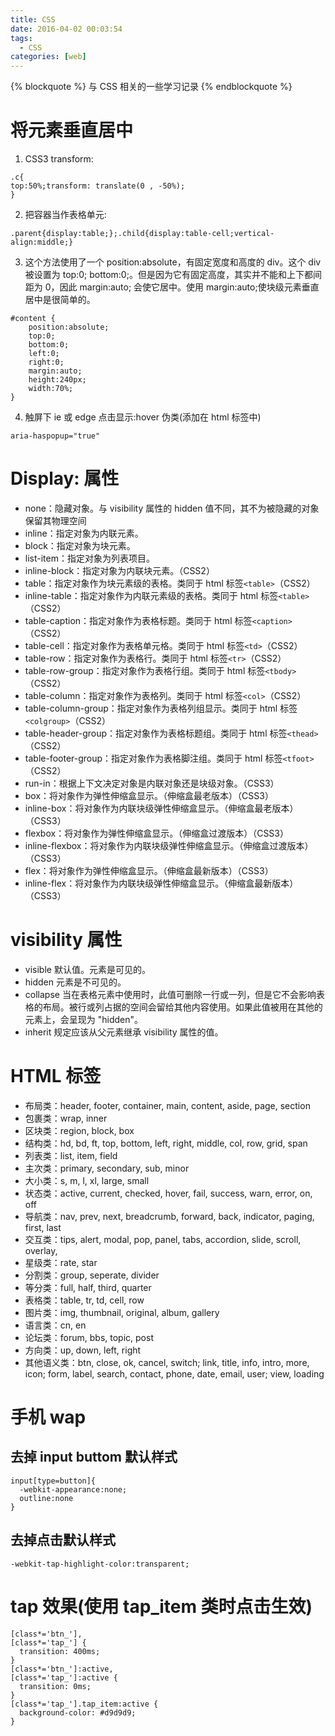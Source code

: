 ```yaml
---
title: CSS
date: 2016-04-02 00:03:54
tags:
  - CSS
categories: [web]
---
```


{% blockquote %} 与 CSS 相关的一些学习记录 {% endblockquote %}

<!--more-->

# 将元素垂直居中

1. CSS3 transform:

```
.c{
top:50%;transform: translate(0 , -50%);
}
```

2. 把容器当作表格单元:

```
.parent{display:table;};.child{display:table-cell;vertical-align:middle;}
```

3. 这个方法使用了一个 position:absolute，有固定宽度和高度的 div。这个 div 被设置为 top:0; bottom:0;。但是因为它有固定高度，其实并不能和上下都间距为 0，因此 margin:auto; 会使它居中。使用 margin:auto;使块级元素垂直居中是很简单的。

```
#content {
    position:absolute;
    top:0;
    bottom:0;
    left:0;
    right:0;
    margin:auto;
    height:240px;
    width:70%;
}
```

4. 触屏下 ie 或 edge 点击显示:hover 伪类(添加在 html 标签中)

```
aria-haspopup="true"
```

# Display: 属性

- none：隐藏对象。与 visibility 属性的 hidden 值不同，其不为被隐藏的对象保留其物理空间
- inline：指定对象为内联元素。
- block：指定对象为块元素。
- list-item：指定对象为列表项目。
- inline-block：指定对象为内联块元素。（CSS2）
- table：指定对象作为块元素级的表格。类同于 html 标签`<table>`（CSS2）
- inline-table：指定对象作为内联元素级的表格。类同于 html 标签`<table>`（CSS2）
- table-caption：指定对象作为表格标题。类同于 html 标签`<caption>`（CSS2）
- table-cell：指定对象作为表格单元格。类同于 html 标签`<td>`（CSS2）
- table-row：指定对象作为表格行。类同于 html 标签`<tr>`（CSS2）
- table-row-group：指定对象作为表格行组。类同于 html 标签`<tbody>`（CSS2）
- table-column：指定对象作为表格列。类同于 html 标签`<col>`（CSS2）
- table-column-group：指定对象作为表格列组显示。类同于 html 标签`<colgroup>`（CSS2）
- table-header-group：指定对象作为表格标题组。类同于 html 标签`<thead>`（CSS2）
- table-footer-group：指定对象作为表格脚注组。类同于 html 标签`<tfoot>`（CSS2）
- run-in：根据上下文决定对象是内联对象还是块级对象。（CSS3）
- box：将对象作为弹性伸缩盒显示。（伸缩盒最老版本）（CSS3）
- inline-box：将对象作为内联块级弹性伸缩盒显示。（伸缩盒最老版本）（CSS3）
- flexbox：将对象作为弹性伸缩盒显示。（伸缩盒过渡版本）（CSS3）
- inline-flexbox：将对象作为内联块级弹性伸缩盒显示。（伸缩盒过渡版本）（CSS3）
- flex：将对象作为弹性伸缩盒显示。（伸缩盒最新版本）（CSS3）
- inline-flex：将对象作为内联块级弹性伸缩盒显示。（伸缩盒最新版本）（CSS3）

# visibility 属性

- visible 默认值。元素是可见的。
- hidden 元素是不可见的。
- collapse 当在表格元素中使用时，此值可删除一行或一列，但是它不会影响表格的布局。被行或列占据的空间会留给其他内容使用。如果此值被用在其他的元素上，会呈现为 "hidden"。
- inherit 规定应该从父元素继承 visibility 属性的值。

# HTML 标签

- 布局类：header, footer, container, main, content, aside, page, section
- 包裹类：wrap, inner
- 区块类：region, block, box
- 结构类：hd, bd, ft, top, bottom, left, right, middle, col, row, grid, span
- 列表类：list, item, field
- 主次类：primary, secondary, sub, minor
- 大小类：s, m, l, xl, large, small
- 状态类：active, current, checked, hover, fail, success, warn, error, on, off
- 导航类：nav, prev, next, breadcrumb, forward, back, indicator, paging, first, last
- 交互类：tips, alert, modal, pop, panel, tabs, accordion, slide, scroll, overlay,
- 星级类：rate, star
- 分割类：group, seperate, divider
- 等分类：full, half, third, quarter
- 表格类：table, tr, td, cell, row
- 图片类：img, thumbnail, original, album, gallery
- 语言类：cn, en
- 论坛类：forum, bbs, topic, post
- 方向类：up, down, left, right
- 其他语义类：btn, close, ok, cancel, switch; link, title, info, intro, more, icon; form, label, search, contact, phone, date, email, user; view, loading

# 手机 wap

## 去掉 input buttom 默认样式

```
input[type=button]{
  -webkit-appearance:none;
  outline:none
}
```

## 去掉点击默认样式

```
-webkit-tap-highlight-color:transparent;
```

# tap 效果(使用 tap_item 类时点击生效)

```
[class*='btn_'],
[class*='tap_'] {
  transition: 400ms;
}
[class*='btn_']:active,
[class*='tap_']:active {
  transition: 0ms;
}
[class*='tap_'].tap_item:active {
  background-color: #d9d9d9;
}
```
